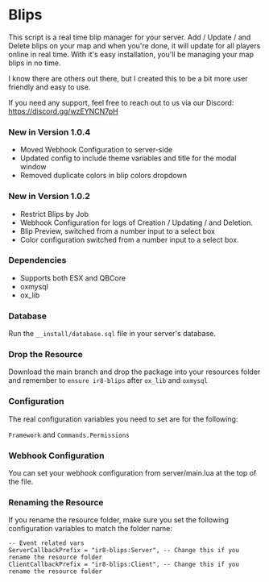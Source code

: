 # Blips

This script is a real time blip manager for your server. Add / Update / and Delete blips on your map and when you're done, it will update for all players online in real time. With it's easy installation, you'll be managing your map blips in no time.

I know there are others out there, but I created this to be a bit more user friendly and easy to use.

If you need any support, feel free to reach out to us via our Discord: https://discord.gg/wzEYNCN7pH

### New in Version 1.0.4

- Moved Webhook Configuration to server-side
- Updated config to include theme variables and title for the modal window
- Removed duplicate colors in blip colors dropdown

### New in Version 1.0.2

- Restrict Blips by Job
- Webhook Configuration for logs of Creation / Updating / and Deletion.
- Blip Preview, switched from a number input to a select box
- Color configuration switched from a number input to a select box.

### Dependencies

- Supports both ESX and QBCore
- oxmysql
- ox_lib

### Database

Run the `__install/database.sql` file in your server's database.

### Drop the Resource

Download the main branch and drop the package into your resources folder and remember to `ensure ir8-blips` after `ox_lib` and `oxmysql`

### Configuration

The real configuration variables you need to set are for the following:

`Framework` and `Commands.Permissions`

### Webhook Configuration

You can set your webhook configuration from server/main.lua at the top of the file.

### Renaming the Resource

If you rename the resource folder, make sure you set the following configuration variables to match the folder name:

```
-- Event related vars
ServerCallbackPrefix = "ir8-blips:Server", -- Change this if you rename the resource folder
ClientCallbackPrefix = "ir8-blips:Client", -- Change this if you rename the resource folder
```